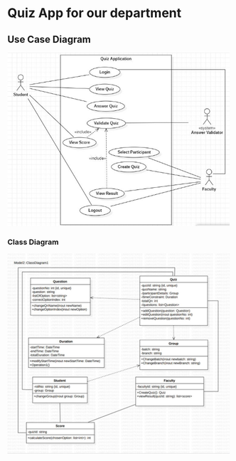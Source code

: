 <h1>Quiz App for our department</h1>
<h2> Use Case Diagram </h2>
<img width=500 alt="usecase diagram" src="https://github.com/MikiPAUL/Kwiz-It/blob/main/assets/images/usecase-diagram.jpeg?raw=true">
<h3> Class Diagram </h2>
<img width=500 alt="usecase diagram" src="https://github.com/MikiPAUL/Kwiz-It/blob/main/assets/images/class-diagram.jpeg?raw=true">
